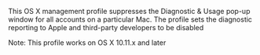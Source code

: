 This OS X management profile suppresses the Diagnostic & Usage pop-up window for all accounts on a particular Mac. The profile sets the diagnostic reporting to Apple and third-party developers to be disabled

Note: This profile works on OS X 10.11.x and later